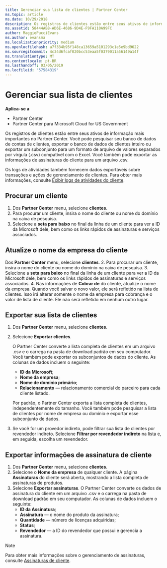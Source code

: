 ```yaml
---
title: Gerenciar sua lista de clientes | Partner Center
ms.topic: article
ms.date: 10/29/2018
description: Os registros de clientes estão entre seus ativos de informação mais importantes no Partner Center.
ms.assetid: 58444AB8-AD6E-4686-9D4E-F9FA110A99FC
author: MaggiePucciEvans
ms.author: evansma
ms.localizationpriority: medium
ms.openlocfilehash: a7f334b95f148ca13659a5101293c1e5e9bd9622
ms.sourcegitcommit: 4c34d6fcaf020bcc53eaa5f0379011a56149a14f
ms.translationtype: MT
ms.contentlocale: pt-BR
ms.lasthandoff: 03/05/2019
ms.locfileid: "57584319"
---
```

# <a name="manage-your-customer-list"></a>Gerenciar sua lista de clientes

**Aplica-se a**

-  Partner Center
-  Partner Center para Microsoft Cloud for US Government


Os registros de clientes estão entre seus ativos de informação mais importantes no Partner Center. Você pode pesquisar seu banco de dados de contas de clientes, exportar o banco de dados de clientes inteiro ou exportar um subconjunto para um formato de arquivo de valores separados por vírgula (.csv) compatível com o Excel. Você também pode exportar as informações de assinaturas do cliente para um arquivo .csv.

Os logs de atividades também fornecem dados exportáveis sobre transações e ações de gerenciamento de clientes. Para obter mais informações, consulte [Exibir logs de atividades do cliente](activity-logs.md).


## <a name="search-for-a-customer"></a>Procurar um cliente

1.  Dos **Partner Center** menu, selecione **clientes**.
2.  Para procurar um cliente, insira o nome do cliente ou nome do domínio na caixa de pesquisa.
3.  Selecione a **seta para baixo** no final da linha de um cliente para ver a ID da Microsoft dele, bem como os links rápidos de assinaturas e serviços associados.

## <a name="update-a-customers-company-name"></a>Atualize o nome da empresa do cliente

Dos **Partner Center** menu, selecione **clientes**.
2.  Para procurar um cliente, insira o nome do cliente ou nome do domínio na caixa de pesquisa.
3.  Selecione a **seta para baixo** no final da linha de um cliente para ver a ID da Microsoft dele, bem como os links rápidos de assinaturas e serviços associados.
4.  Nas informações de **Cobrar de** do cliente, atualize o nome da empresa. Quando você salvar o novo valor, ele será refletido na lista de clientes. Isso irá alterar somente o nome da empresa para cobrança e o valor de lista de cliente. Ele não será refletido em nenhum outro lugar.

## <a name="export-your-customer-list"></a>Exportar sua lista de clientes

1.  Dos **Partner Center** menu, selecione **clientes**.
2.  Selecione **Exportar clientes**.

    O Partner Center converte a lista completa de clientes em um arquivo .csv e o carrega na pasta de download padrão em seu computador. Você também pode exportar os subconjuntos de dados do cliente. As colunas de dados incluem o seguinte:

    -   **ID da Microsoft**;
    -   **Nome da empresa**;
    -   **Nome de domínio primário**;
    -   **Relacionamento** — relacionamento comercial do parceiro para cada cliente listado.

    Por padrão, o Partner Center exporta a lista completa de clientes, independentemente do tamanho. Você também pode pesquisar a lista de clientes por nome de empresa ou domínio e exportar esse subconjunto de dados.

3.  Se você for um provedor indireto, pode filtrar sua lista de clientes por revendedor indireto. Selecione **Filtrar por revendedor indireto** na lista e, em seguida, escolha um revendedor.


## <a name="export-customer-subscription-information"></a>Exportar informações de assinatura de cliente

1.  Dos **Partner Center** menu, selecione **clientes**.
2.  Selecione o **Nome da empresa** de qualquer cliente. A página **Assinaturas** do cliente será aberta, mostrando a lista completa de assinaturas de produtos.
3.  Selecione **Exportar assinaturas**. O Partner Center converte os dados de assinatura do cliente em um arquivo .csv e o carrega na pasta de download padrão em seu computador. As colunas de dados incluem o seguinte:
    -   **ID da Assinatura**;
    -   **Assinatura** — o nome do produto da assinatura;
    -   **Quantidade** — número de licenças adquiridas;
    -   **Status**;
    -   **Revendedor** — a ID do revendedor que possui e gerencia a assinatura.

> [!NOTE]  
> Para obter mais informações sobre o gerenciamento de assinaturas, consulte [Assinaturas de cliente](customer-subscriptions.md).

     

 

 



